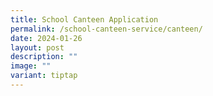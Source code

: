 ```yaml
---
title: School Canteen Application
permalink: /school-canteen-service/canteen/
date: 2024-01-26
layout: post
description: ""
image: ""
variant: tiptap
---
```

